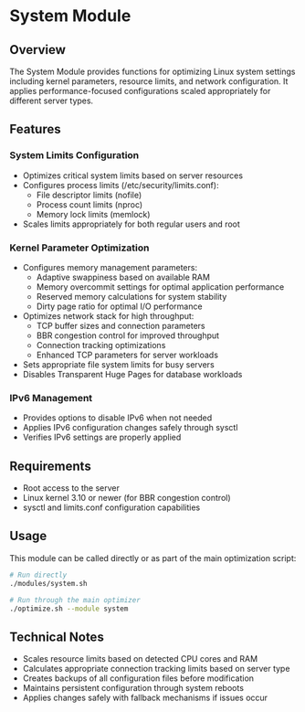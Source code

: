 # System Module

## Overview
The System Module provides functions for optimizing Linux system settings including kernel parameters, resource limits, and network configuration. It applies performance-focused configurations scaled appropriately for different server types.

## Features

### System Limits Configuration
- Optimizes critical system limits based on server resources
- Configures process limits (/etc/security/limits.conf):
  - File descriptor limits (nofile)
  - Process count limits (nproc)
  - Memory lock limits (memlock)
- Scales limits appropriately for both regular users and root

### Kernel Parameter Optimization
- Configures memory management parameters:
  - Adaptive swappiness based on available RAM
  - Memory overcommit settings for optimal application performance
  - Reserved memory calculations for system stability
  - Dirty page ratio for optimal I/O performance
- Optimizes network stack for high throughput:
  - TCP buffer sizes and connection parameters
  - BBR congestion control for improved throughput
  - Connection tracking optimizations
  - Enhanced TCP parameters for server workloads
- Sets appropriate file system limits for busy servers
- Disables Transparent Huge Pages for database workloads

### IPv6 Management
- Provides options to disable IPv6 when not needed
- Applies IPv6 configuration changes safely through sysctl
- Verifies IPv6 settings are properly applied

## Requirements
- Root access to the server
- Linux kernel 3.10 or newer (for BBR congestion control)
- sysctl and limits.conf configuration capabilities

## Usage
This module can be called directly or as part of the main optimization script:

```bash
# Run directly
./modules/system.sh

# Run through the main optimizer
./optimize.sh --module system
```

## Technical Notes
- Scales resource limits based on detected CPU cores and RAM
- Calculates appropriate connection tracking limits based on server type
- Creates backups of all configuration files before modification
- Maintains persistent configuration through system reboots
- Applies changes safely with fallback mechanisms if issues occur
